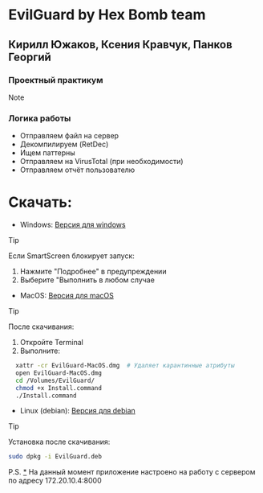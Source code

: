 # EvilGuard by Hex Bomb team

## Кирилл Южаков, Ксения Кравчук, Панков Георгий
### Проектный практикум

> [!NOTE]
> ### Логика работы
> - Отправляем файл на сервер
> - Декомпилируем (RetDec)
> - Ищем паттерны
> - Отправляем на VirusTotal (при необходимости)
> - Отправляем отчёт пользователю

# Скачать:
- Windows:
[Версия для windows](https://github.com/KirillYuzh/EvilGuard/releases/download/main/EvilGuard-Windows.exe)

> [!TIP]
> Если SmartScreen блокирует запуск:
> 1. Нажмите "Подробнее" в предупреждении
> 2. Выберите "Выполнить в любом случае

- MacOS:
[Версия для macOS](https://github.com/KirillYuzh/EvilGuard/releases/download/main/EvilGuard-MacOS.dmg)

> [!TIP]
> После скачивания:
> 1. Откройте Terminal
> 2. Выполните:  
> ``` bash
>   xattr -cr EvilGuard-MacOS.dmg  # Удаляет карантинные атрибуты
>   open EvilGuard-MacOS.dmg
>   cd /Volumes/EvilGuard/
>   chmod +x Install.command
>   ./Install.command
> ```

- Linux (debian):
[Версия для debian](https://github.com/KirillYuzh/EvilGuard/releases/download/main/EvilGuard-Linux.deb)

> [!TIP]
> Установка после скачивания:
> ``` bash
> sudo dpkg -i EvilGuard.deb
> ```

P.S.
<a id="server-ip"></a>
[*](#server-ip-instruction) На данный момент приложение настроено на работу с сервером по адресу 172.20.10.4:8000
